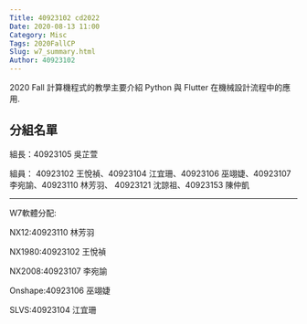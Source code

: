 ```yaml
---
Title: 40923102 cd2022
Date: 2020-08-13 11:00
Category: Misc
Tags: 2020FallCP
Slug: w7_summary.html
Author: 40923102
---
```


2020 Fall 計算機程式的教學主要介紹 Python 與 Flutter 在機械設計流程中的應用.

<!-- PELICAN_END_SUMMARY -->

分組名單
----

組長：40923105 吳芷萱

組員：
40923102 王悅禎、40923104 江宜珊、40923106 巫翊婕、40923107 李宛諭、40923110 林芳羽、
40923121 沈諒祖、40923153 陳仲凱

----

W7軟體分配:

NX12:40923110 林芳羽

NX1980:40923102 王悅禎

NX2008:40923107 李宛諭

Onshape:40923106 巫翊婕

SLVS:40923104 江宜珊


